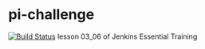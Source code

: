 # pi-challenge
[![Build Status](http://52.87.73.11/buildStatus/icon?job=pi-challenge)](http://52.87.73.11/job/pi-challenge/)
lesson 03_06 of Jenkins Essential Training
